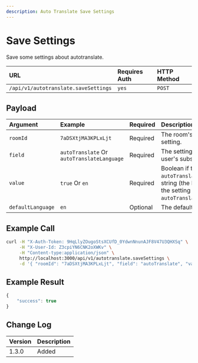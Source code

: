 ```yaml
---
description: Auto Translate Save Settings
---
```


# Save Settings

Save some settings about autotranslate.

| URL | Requires Auth | HTTP Method |
| :--- | :--- | :--- |
| `/api/v1/autotranslate.saveSettings` | `yes` | `POST` |

## Payload

| Argument | Example | Required | Description |
| :--- | :--- | :--- | :--- |
| `roomId` | `7aDSXtjMA3KPLxLjt` | Required | The room's id to apply setting. |
| `field` | `autoTranslate` Or `autoTranslateLanguage` | Required | The setting to apply to user's subscription. |
| `value` | `true` Or `en` | Required | Boolean if the setting is `autoTranslate` and a string \(the language\) if the setting is `autoTranslateLanguage`. |
| `defaultLanguage` | `en` | Optional | The default language. |

## Example Call

```bash
curl -H "X-Auth-Token: 9HqLlyZOugoStsXCUfD_0YdwnNnunAJF8V47U3QHXSq" \
     -H "X-User-Id: Z3cpiYN6CNK2oXWKv" \
     -H "Content-type:application/json" \
     http://localhost:3000/api/v1/autotranslate.saveSettings \
     -d '{ "roomId": "7aDSXtjMA3KPLxLjt", "field": "autoTranslate", "value": true }'
```

## Example Result

```javascript
{
    "success": true
}
```

## Change Log

| Version | Description |
| :--- | :--- |
| 1.3.0 | Added |

